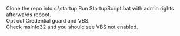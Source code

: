Clone the repo into c:\startup
Run StartupScript.bat with admin rights afterwards reboot. <br />
Opt out Credential guard and VBS. <br />
Check msinfo32 and you should see VBS not enabled. <br />
